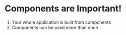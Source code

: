 # Components are Important!
01. Your whole application is built from components
02. Components can be used more than once